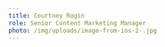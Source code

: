 ```yaml
---
title: Courtney Rogin
role: Senior Content Marketing Manager
photo: /img/uploads/image-from-ios-2-.jpg
---
```

